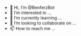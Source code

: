 - 👋 Hi, I’m @BenferzBot
- 👀 I’m interested in ...
- 🌱 I’m currently learning ...
- 💞️ I’m looking to collaborate on ...
- 📫 How to reach me ...

<!---
BenferzBot/BenferzBot is a ✨ special ✨ repository because its `README.md` (this file) appears on your GitHub profile.
You can click the Preview link to take a look at your changes.
--->
